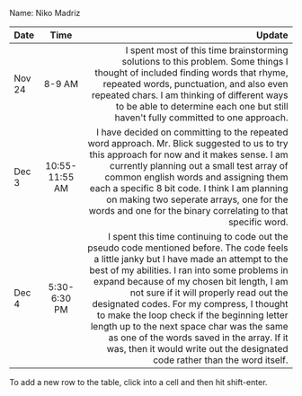 Name: Niko Madriz

| Date   |      Time      |                                                                                                                                                                                                                                                                                                                                                                                                                                                                                                                                                    Update |
|:-------|:--------------:|----------------------------------------------------------------------------------------------------------------------------------------------------------------------------------------------------------------------------------------------------------------------------------------------------------------------------------------------------------------------------------------------------------------------------------------------------------------------------------------------------------------------------------------------------------:|
| Nov 24 |     8-9 AM     |                                                                                                                                                                                                                                             I spent most of this time brainstorming solutions to this problem. Some things I thought of included finding words that rhyme, repeated words, punctuation, and also even repeated chars. I am thinking of different ways to be able to determine each one but still haven't fully committed to one approach. |
| Dec 3  | 10:55-11:55 AM |                                                                                                                                                             I have decided on committing to the repeated word approach. Mr. Blick suggested to us to try this approach for now and it makes sense. I am currently planning out a small test array of common english words and assigning them each a specific 8 bit code. I think I am planning on making two seperate arrays, one for the words and one for the binary correlating to that specific word. |
| Dec 4  |  5:30-6:30 PM  | I spent this time continuing to code out the pseudo code mentioned before. The code feels a little janky but I have made an attempt to the best of my abilities. I ran into some problems in expand because of my chosen bit length, I am not sure if it will properly read out the designated codes. For my compress, I thought to make the loop check if the beginning letter length up to the next space char was the same as one of the words saved in the array. If it was, then it would write out the designated code rather than the word itself. |


To add a new row to the table, click into a cell and then hit shift-enter.